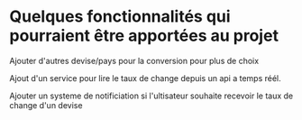 # Quelques fonctionnalités qui pourraient être apportées au projet 

Ajouter d'autres devise/pays pour la conversion pour plus de choix 

Ajout d'un service pour lire le taux de change depuis un api a temps réél.

Ajouter un systeme de notificiation si l'ultisateur souhaite recevoir le taux de change d'un devise 

